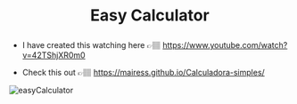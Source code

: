 # <p align="center"> Easy Calculator </p>

- I have created this watching here 👉🏽 https://www.youtube.com/watch?v=42TShjXR0m0

- Check this out 👉🏽 https://mairess.github.io/Calculadora-simples/

![easyCalculator](https://user-images.githubusercontent.com/130297266/236196465-a42ef4cb-e320-46db-bc70-48577d56cc61.gif)

